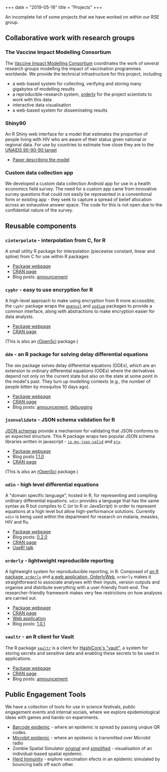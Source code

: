 +++
date = "2019-05-16"
title = "Projects"
+++

An incomplete list of some projects that we have worked on within our RSE group.

## Collaborative work with research groups

### The Vaccine Impact Modelling Consortium

The [Vaccine Impact Modelling Consortium](https://www.vaccineimpact.org/) coordinates the work of several research groups modelling the impact of vaccination programmes worldwide.  We provide the technical infrastructure for this project, including

* a web-based system for collecting, verifying and storing many gigabytes of modelling results
* a reproducible-research system, [orderly](#orderly-lightweight-reproducible-reporting) for the project scientists to work with this data
* interactive data visualisation
* a web-based system for disseminating results

### Shiny90

An R Shiny web interface for a model that estimates the proportion of people living 
with HIV who are aware of their status given national or regional data. For use by countries to estimate
how close they are to the [UNAIDS 90-90-90 target](https://www.unaids.org/en/resources/909090)

* [Paper describing the model](https://www.biorxiv.org/content/10.1101/532010v1)

### Custom data collection app

We developed a custom data collection Android app for use in a health economics field survey. The need for a custom app
 came from innovative survey questions that could not easily be represented in a conventional form or existing app - 
 they seek to capture a spread of belief allocation across an exhaustive answer space.
The code for this is not open due to the confidential nature of the survey.

## Reusable components

### `cinterpolate` - interpolation from C, for R

A small utility R package for interpolation (piecewise constant, linear and spline) from C for use within R packages

* [Package webpage](https://mrc-ide.github.io/cinterpolate)
* [CRAN page](https://cran.r-project.org/package=cinterpolate)
* Blog posts: [announcement](/blog/cinterpolate-1.0.0/)

### `cyphr` - easy to use encryption for R

A high-level approach to make using encryption from R more accessible; the `cyphr` package wraps the [`openssl`](https://cran.r-project.org/package=openssl) and [`sodium`](https://cran.r-project.org/package=sodium) packages to provide a common interface, along with abstractions to make encryption easier for data analysts.

* [Package webpage](https://ropensci.github.io/cyphr/)
* [CRAN page](https://cran.r-project.org/package=cyphr)

(This is also an [rOpenSci](https://ropensci.org/) package.)

### `dde` - an R package for solving delay differential equations

The `dde` package solves delay differential equations (DDEs), which are an extension to ordinary differential equations (ODEs) where the derivatives depend not only on the current state but also on the state at some point in the model's past.  They turn up modelling contexts (e.g., the number of people bitten by mosquitos 10 days ago).

* [Package webpage](https://mrc-ide.github.io/dde)
* [CRAN page](https://cran.r-project.org/package=dde)
* Blog posts: [announcement](/blog/dde-1.0.0/), [debugging](/blog/debugging-at-the-edge-of-reason/)

### `jsonvalidate` - JSON schema validation for R

[JSON schemas](https://json-schema.org/) provide a mechanism for validating that JSON conforms to an expected structure.  This R package wraps two popular JSON schema libraries written in javascript - [`is-my-json-valid`](https://github.com/mafintosh/is-my-json-valid) and [`ajv`](https://github.com/epoberezkin/ajv).

* [Package webpage](https://docs.ropensci.org/jsonvalidate)
* Blog posts [1.1.0](/blog/jsonvalidate-1.1.0)
* [CRAN page](https://cran.r-project.org/package=jsonvalidate)

(This is also an [rOpenSci](https://ropensci.org/) package.)

### `odin` - high level differential equations

A "domain specific language", hosted in R, for representing and compiling ordinary differential equations.  `odin` provides a language that has the same syntax as R but compiles to C (or to R or JavaScript) in order to represent equations at a high level but allow high-performance solutions.  Currently `odin` is being used within the department for research on malaria, measles, HIV and flu.

* [Package webpage](https://mrc-ide.github.io/odin)
* Blog posts: [0.2.0](/blog/odin-0.2.0/)
* [CRAN page](https://cran.r-project.org/package=odin)
* [UseR! talk](https://www.youtube.com/watch?v=R0GHyFd3k8Q)

### `orderly` - lightweight reproducible reporting

A lightweight system for reproduducible reporting, in R. Composed of [an R package, `orderly`](https://github.com/vimc/orderly) and [a web application, OrderlyWeb](https://github.com/vimc/OrderlyWeb), `orderly` makes it straightforward to associate analyses with their inputs, version outputs and organise and distribute everything with a user-friendly front-end. The researcher-friendly framework makes very few restrictions on how analyses are carried out.

* [Package webpage](https://vimc.github.io/orderly)
* [CRAN page](https://cran.r-project.org/package=orderly)
* [Web application](https://github.com/vimc/OrderlyWeb)
* Blog posts: [1.0.1](/blog/orderly-1.0.1-released-to-cran/)

### `vaultr` - an R client for Vault

The R package [`vaultr`](https://vimc.github.io/vaultr) is a client for [HashiCorp's "vault"](https://vaultproject.io), a system for storing secrets and sensitive data and enabling these secrets to be used in applications.

* [Package webpage](https://vimc.github.io/vaultr)
* [CRAN page](https://cran.r-project.org/package=vaultr)
* Blog posts: [announcement](/blog/vaultr-1.0.2/)

## Public Engagement Tools

We have a collection of tools for use in science festivals, public engagement events and internal socials, where we explore epidemiological ideas with games and hands-on experiments.

* [Barcode epidemic](https://mrcdata.dide.ic.ac.uk/wiki/index.php/Barcode_Epidemic) - where an epidemic is spread by passing unqiue QR codes.
* [Microbit epidemic](https://www.github.com/mrc-ide/public-events-microbit-epidemic) - where an epidemic is transmitted over Microbit radio
* Zombie Spatial Simulator [original](https://mrcdata.dide.ic.ac.uk/wiki/index.php/Zombie_Sim_I) and [simplified](https://mrcdata.dide.ic.ac.uk/wiki/index.php/Zombie_Sim_II) - visualisation of an individual-based spatial epidemic.
* [Herd Immunity](https://mrcdata.dide.ic.ac.uk/wiki/index.php/Herd_Immunity) - explore vaccination efects in an epidemic simulated by bouncing balls off each other.
